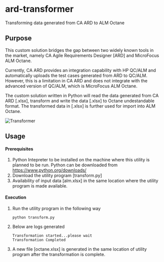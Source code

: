 # ard-transformer
Transforming data generated from CA ARD to ALM Octane

## Purpose
This custom solution bridges the gap between two widely known tools in the market, namely CA Agile Requirements Designer [ARD] and MicroFocus ALM Octane.

Currently, CA ARD provides an integration capability with HP QC/ALM and automatically uploads the test cases generated from ARD to QC/ALM. However, this is a limitation in CA ARD and does not integrate with the advanced version of QC/ALM, which is MicroFocus ALM Octane. 

The custom solution written in Python will read the data generated from CA ARD [.xlsx], transform and write the data [.xlsx] to Octane undestandable format. The transformed data in [.xlsx] is further used for import into ALM Octane. 

![Transformer](https://upload.wikimedia.org/wikipedia/commons/6/60/ARD-Octane.jpg)


## Usage

#### Prerequisites
1. Python Intepreter to be installed on the machine where this utility is planned to be run. Python can be downloaded from https://www.python.org/downloads/
2. Download the utility program [transform.py] 
3. Availability of input data [alm.xlsx] in the same location where the utility program is made available.

#### Execution
1. Run the utility program in the following way 

       python transform.py

2. Below are logs generated

       Transformation started...please wait
       Transformation Completed
       
3. A new file [octane.xlsx] is generated in the same location of utility program after the transformation is complete. 
